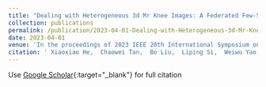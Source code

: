 ```yaml
---
title: "Dealing with Heterogeneous 3d Mr Knee Images: A Federated Few-Shot Learning Method with Dual Knowledge Distillation"
collection: publications
permalink: /publication/2023-04-01-Dealing-with-Heterogeneous-3d-Mr-Knee-Images-A-Federated-Few-Shot-Learning-Method-with-Dual-Knowledge-Distillation
date: 2023-04-01
venue: 'In the proceedings of 2023 IEEE 20th International Symposium on Biomedical Imaging (ISBI)'
citation: ' Xiaoxiao He,  Chaowei Tan,  Bo Liu,  Liping Si,  Weiwu Yao,  Liang Zhao,  Di Liu,  Qilong Zhangli,  Qi Chang,  Kang Li,  Dimitris Metaxas, &quot;Dealing with Heterogeneous 3d Mr Knee Images: A Federated Few-Shot Learning Method with Dual Knowledge Distillation.&quot; In the proceedings of 2023 IEEE 20th International Symposium on Biomedical Imaging (ISBI), 2023.'
---
```

Use [Google Scholar](https://scholar.google.com/scholar?q=Dealing+with+Heterogeneous+3d+Mr+Knee+Images:+A+Federated+Few+Shot+Learning+Method+with+Dual+Knowledge+Distillation){:target="_blank"} for full citation